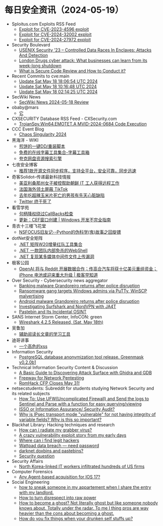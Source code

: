 # 每日安全资讯（2024-05-19）

- Sploitus.com Exploits RSS Feed
  - [Exploit for CVE-2023-4596 exploit](https://sploitus.com/exploit?id=0B6AF725-2A3A-57C0-83A7-5907BB481236&utm_source=rss&utm_medium=rss)
  - [Exploit for CVE-2024-32002 exploit](https://sploitus.com/exploit?id=C723A395-03C5-5419-89D4-CF82DFAE845A&utm_source=rss&utm_medium=rss)
  - [Exploit for CVE-2024-27972 exploit](https://sploitus.com/exploit?id=BF642A68-F025-5774-8F05-63EA9FD8F97C&utm_source=rss&utm_medium=rss)
- Security Boulevard
  - [USENIX Security ’23 – Controlled Data Races In Enclaves: Attacks And Detection](https://securityboulevard.com/2024/05/usenix-security-23-controlled-data-races-in-enclaves-attacks-and-detection/)
  - [London Drugs cyber attack: What businesses can learn from its week-long shutdown](https://securityboulevard.com/2024/05/london-drugs-cyber-attack-what-businesses-can-learn-from-its-week-long-shutdown/)
  - [What is Secure Code Review and How to Conduct it?](https://securityboulevard.com/2024/05/what-is-secure-code-review-and-how-to-conduct-it/)
- Recent Commits to cve:main
  - [Update Sat May 18 18:06:54 UTC 2024](https://github.com/trickest/cve/commit/ebe5ff6447970dacb4735b47842398e436a4a1d6)
  - [Update Sat May 18 10:16:48 UTC 2024](https://github.com/trickest/cve/commit/7103711bc240dad74f7a94a674a73f6c8de143de)
  - [Update Sat May 18 02:14:25 UTC 2024](https://github.com/trickest/cve/commit/bf01cd540fed52677853cbf6af62ce7a6f17c90c)
- SecWiki News
  - [SecWiki News 2024-05-18 Review](http://www.sec-wiki.com/?2024-05-18)
- obaby@mars
  - [它](https://h4ck.org.cn/2024/05/17063)
- CXSECURITY Database RSS Feed - CXSecurity.com
  - [TrojanSpy.Win64.EMOTET.A MVID-2024-0684 Code Execution](https://cxsecurity.com/issue/WLB-2024050050)
- CCC Event Blog
  - [Chaos Singularity 2024](https://events.ccc.de/2024/05/18/cosin-2024/)
- 黑海洋 - WIKI
  - [煎饼的一键DD/重装脚本](https://www.upx8.com/4158)
  - [免费的在线字幕工具集合-字幕工具箱](https://www.upx8.com/4157)
  - [夸克网盘资源搜索引擎](https://www.upx8.com/4156)
- 七夜安全博客
  - [推荐1款开源文件同步程序，支持全平台，安全可靠，同步迅速](https://mp.weixin.qq.com/s?__biz=MzIwODIxMjc4MQ==&mid=2651005153&idx=1&sn=fc30938e3993ead4c65f67fa660274e3&chksm=8cf106a3bb868fb51050bcbd47b24ededc637bb7182b92ff5bf379b0716c056fe0006b827369&scene=58&subscene=0#rd)
- 奇客Solidot–传递最新科技情报
  - [美亚利桑那州女子被控帮助朝鲜 IT 工人获得远程工作](https://www.solidot.org/story?sid=78206)
  - [法国海外领土屏蔽 TikTok](https://www.solidot.org/story?sid=78205)
  - [去年吃超辣玉米片死亡的男孩有先天心脏缺陷](https://www.solidot.org/story?sid=78204)
  - [Twitter 终于死了](https://www.solidot.org/story?sid=78203)
- 看雪学苑
  - [句柄降权绕过CallBacks检查](https://mp.weixin.qq.com/s?__biz=MjM5NTc2MDYxMw==&mid=2458555132&idx=1&sn=6f0145d1565fc60634cd996ba20900e9&chksm=b18da27686fa2b600a32895a9c3e88d2fea7c13a8de30454c8ae91a5e141c71c418670e95298&scene=58&subscene=0#rd)
  - [更新：CEF窗口创建 | Windows 开发不完全指南](https://mp.weixin.qq.com/s?__biz=MjM5NTc2MDYxMw==&mid=2458555132&idx=2&sn=8218e3dfc56f58f1c0578058d9f13baf&chksm=b18da27686fa2b601b07817291cab389cb77e07382e7664f37ac64adefe08729d585070a6f5a&scene=58&subscene=0#rd)
- 青衣十三楼飞花堂
  - [NSFOCUS旧友记--Python的伪科学(鬼)故事之回旋镖](https://mp.weixin.qq.com/s?__biz=MzUzMjQyMDE3Ng==&mid=2247487424&idx=1&sn=51f28cd1aa4f9ae8f6ba6994b80108b4&chksm=fab2ccffcdc545e94e7a47de2f78c1de8c88eaf60bdbd13de1479896011d0b0d93b820598ad3&scene=58&subscene=0#rd)
- dotNet安全矩阵
  - [.NET 矩阵W20增量红队工具集合](https://mp.weixin.qq.com/s?__biz=MzUyOTc3NTQ5MA==&mid=2247491859&idx=1&sn=6f8e792ce3a7a76dc6a15051cc5a484a&chksm=fa594ffecd2ec6e8763b6eae6d428c708d561b975e844df5320c787433d3a7903e52f96b4158&scene=58&subscene=0#rd)
  - [.NET 一款团队内部免杀的WebShell](https://mp.weixin.qq.com/s?__biz=MzUyOTc3NTQ5MA==&mid=2247491859&idx=2&sn=b43822679234d184e452e2cac71ed990&chksm=fa594ffecd2ec6e8c44732a1612e6674b8fe0a31784be08b9cc5c9e1a6b903e89afc8498a801&scene=58&subscene=0#rd)
  - [.NET 复现某多媒体中间件文件上传漏洞](https://mp.weixin.qq.com/s?__biz=MzUyOTc3NTQ5MA==&mid=2247491859&idx=3&sn=ebe810c1e94c17df49ec0f4e320aee64&chksm=fa594ffecd2ec6e80f08e91b8c351aa09191aa7b4bad41eeedfd1a9c73e0c6f532ce53c4ce03&scene=58&subscene=0#rd)
- 极客公园
  - [OpenAI 将与 Reddit 开展数据合作；传高合汽车将获十亿美元重组资金；iPhone 电池或迎来重大升级 | 极客早知道](https://mp.weixin.qq.com/s?__biz=MTMwNDMwODQ0MQ==&mid=2653041458&idx=1&sn=c1cad9aeb6273ecfc212f7883deb39eb&chksm=7e574e844920c792b42132b11978bf0f7bba9e823a31e40bd3bb8237bbc36cfc30950d1257c3&scene=58&subscene=0#rd)
- Over Security - Cybersecurity news aggregator
  - [Banking malware Grandoreiro returns after police disruption](https://www.bleepingcomputer.com/news/security/banking-malware-grandoreiro-returns-after-police-disruption/)
  - [Ransomware gang targets Windows admins via PuTTy, WinSCP malvertising](https://www.bleepingcomputer.com/news/security/ransomware-gang-targets-windows-admins-via-putty-winscp-malvertising/)
  - [Android malware Grandoreiro returns after police disruption](https://www.bleepingcomputer.com/news/security/android-malware-grandoreiro-returns-after-police-disruption/)
  - [Investigating Surfshark and NordVPN with JA4T](https://medium.com/foxio/investigating-surfshark-and-nordvpn-with-ja4t-7bbf5a33aad0)
  - [Pastebin and Its Incidental OSINT](https://www.secjuice.com/pastebin-incidental-osint/)
- SANS Internet Storm Center, InfoCON: green
  - [Wireshark 4.2.5 Released, (Sat, May 18th)](https://isc.sans.edu/diary/rss/30934)
- 吴鲁加
  - [辅助阅读长文章的学习工具](https://mp.weixin.qq.com/s?__biz=Mzg5NDY4ODM1MA==&mid=2247484713&idx=1&sn=609294486802e60555cd175bd1755b57&chksm=c01a8818f76d010ea3e80758ceb86850354f13305cae1c929afe1d08ed896773a8d96340b7f3&scene=58&subscene=0#rd)
- 迪哥讲事
  - [一个高危的xss](https://mp.weixin.qq.com/s?__biz=MzIzMTIzNTM0MA==&mid=2247494642&idx=1&sn=d9522db6b73bcc0727859a3ce42c5724&chksm=e8a5e191dfd26887d7e2101d58f092212ce77228d26d1309bbcd47c5ff05ac3eb8c189f0036b&scene=58&subscene=0#rd)
- Information Security
  - [PostgreSQL database anonymization tool release. Greenmask v0.2.0b1](https://www.reddit.com/r/Information_Security/comments/1cur49y/postgresql_database_anonymization_tool_release/)
- Technical Information Security Content & Discussion
  - [A Basic Guide to Discovering Attack Surface with Ghidra and GDB](https://www.reddit.com/r/netsec/comments/1cuybo3/a_basic_guide_to_discovering_attack_surface_with/)
  - [Freeway for Network Pentesting](https://www.reddit.com/r/netsec/comments/1cuujpn/freeway_for_network_pentesting/)
  - [RomHack CFP Closes May 31!](https://www.reddit.com/r/netsec/comments/1cv4nph/romhack_cfp_closes_may_31/)
- netsecstudents: Subreddit for students studying Network Security and its related subjects
  - [How To: Use UFW(Uncomplicated Firewall) and Send the logs to Sentinel and Parse with a function for easy querying/viewing](https://www.reddit.com/r/netsecstudents/comments/1cv0d1t/how_to_use_ufwuncomplicated_firewall_and_send_the/)
  - [ISSO or Information Assurance/ Security Audit?](https://www.reddit.com/r/netsecstudents/comments/1cv01zz/isso_or_information_assurance_security_audit/)
  - [Why is IPsec transport mode "vulnerable" for not having integrity of variable fields? Why is this so important?](https://www.reddit.com/r/netsecstudents/comments/1cuu9co/why_is_ipsec_transport_mode_vulnerable_for_not/)
- Blackhat Library: Hacking techniques and research
  - [How can i radiate my grabber virus?](https://www.reddit.com/r/blackhat/comments/1cv7tqz/how_can_i_radiate_my_grabber_virus/)
  - [A crazy vulnerability exploit story from my early days](https://www.reddit.com/r/blackhat/comments/1cv7dur/a_crazy_vulnerability_exploit_story_from_my_early/)
  - [Where can i find legit hackers](https://www.reddit.com/r/blackhat/comments/1cuws7m/where_can_i_find_legit_hackers/)
  - [Wattpad data breach — need password](https://www.reddit.com/r/blackhat/comments/1culhr9/wattpad_data_breach_need_password/)
  - [darknet doxbins and pastebins?](https://www.reddit.com/r/blackhat/comments/1cuo0fl/darknet_doxbins_and_pastebins/)
  - [Security question](https://www.reddit.com/r/blackhat/comments/1culxld/security_question/)
- Security Affairs
  - [North Korea-linked IT workers infiltrated hundreds of US firms](https://securityaffairs.com/163349/intelligence/north-korea-linked-it-workers-infiltrated-us-firms.html)
- Computer Forensics
  - [Any Agent-based acquisition for IOS 17?](https://www.reddit.com/r/computerforensics/comments/1cuvrvb/any_agentbased_acquisition_for_ios_17/)
- Social Engineering
  - [how to sneak someone in my appartement when I share the entry with my landlord.](https://www.reddit.com/r/SocialEngineering/comments/1cuz4ze/how_to_sneak_someone_in_my_appartement_when_i/)
  - [How to turn disrespect into raw power](https://www.reddit.com/r/SocialEngineering/comments/1cv7f96/how_to_turn_disrespect_into_raw_power/)
  - [How to become a ghost? Not literally ghost but like someone nobody knows about. Totally under the radar. To me I thing pros are way heavier than the cons about becoming a ghost.](https://www.reddit.com/r/SocialEngineering/comments/1cuznr8/how_to_become_a_ghost_not_literally_ghost_but/)
  - [How do you fix things when your drunken self stuffs up?](https://www.reddit.com/r/SocialEngineering/comments/1cuw3l5/how_do_you_fix_things_when_your_drunken_self/)
